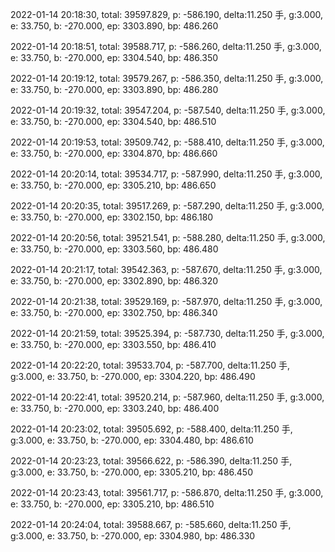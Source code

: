 2022-01-14 20:18:30, total: 39597.829, p: -586.190, delta:11.250 手, g:3.000, e: 33.750, b: -270.000, ep: 3303.890, bp: 486.260

2022-01-14 20:18:51, total: 39588.717, p: -586.260, delta:11.250 手, g:3.000, e: 33.750, b: -270.000, ep: 3304.540, bp: 486.350

2022-01-14 20:19:12, total: 39579.267, p: -586.350, delta:11.250 手, g:3.000, e: 33.750, b: -270.000, ep: 3303.890, bp: 486.280

2022-01-14 20:19:32, total: 39547.204, p: -587.540, delta:11.250 手, g:3.000, e: 33.750, b: -270.000, ep: 3304.540, bp: 486.510

2022-01-14 20:19:53, total: 39509.742, p: -588.410, delta:11.250 手, g:3.000, e: 33.750, b: -270.000, ep: 3304.870, bp: 486.660

2022-01-14 20:20:14, total: 39534.717, p: -587.990, delta:11.250 手, g:3.000, e: 33.750, b: -270.000, ep: 3305.210, bp: 486.650

2022-01-14 20:20:35, total: 39517.269, p: -587.290, delta:11.250 手, g:3.000, e: 33.750, b: -270.000, ep: 3302.150, bp: 486.180

2022-01-14 20:20:56, total: 39521.541, p: -588.280, delta:11.250 手, g:3.000, e: 33.750, b: -270.000, ep: 3303.560, bp: 486.480

2022-01-14 20:21:17, total: 39542.363, p: -587.670, delta:11.250 手, g:3.000, e: 33.750, b: -270.000, ep: 3302.890, bp: 486.320

2022-01-14 20:21:38, total: 39529.169, p: -587.970, delta:11.250 手, g:3.000, e: 33.750, b: -270.000, ep: 3302.750, bp: 486.340

2022-01-14 20:21:59, total: 39525.394, p: -587.730, delta:11.250 手, g:3.000, e: 33.750, b: -270.000, ep: 3303.550, bp: 486.410

2022-01-14 20:22:20, total: 39533.704, p: -587.700, delta:11.250 手, g:3.000, e: 33.750, b: -270.000, ep: 3304.220, bp: 486.490

2022-01-14 20:22:41, total: 39520.214, p: -587.960, delta:11.250 手, g:3.000, e: 33.750, b: -270.000, ep: 3303.240, bp: 486.400

2022-01-14 20:23:02, total: 39505.692, p: -588.400, delta:11.250 手, g:3.000, e: 33.750, b: -270.000, ep: 3304.480, bp: 486.610

2022-01-14 20:23:23, total: 39566.622, p: -586.390, delta:11.250 手, g:3.000, e: 33.750, b: -270.000, ep: 3305.210, bp: 486.450

2022-01-14 20:23:43, total: 39561.717, p: -586.870, delta:11.250 手, g:3.000, e: 33.750, b: -270.000, ep: 3305.210, bp: 486.510

2022-01-14 20:24:04, total: 39588.667, p: -585.660, delta:11.250 手, g:3.000, e: 33.750, b: -270.000, ep: 3304.980, bp: 486.330
